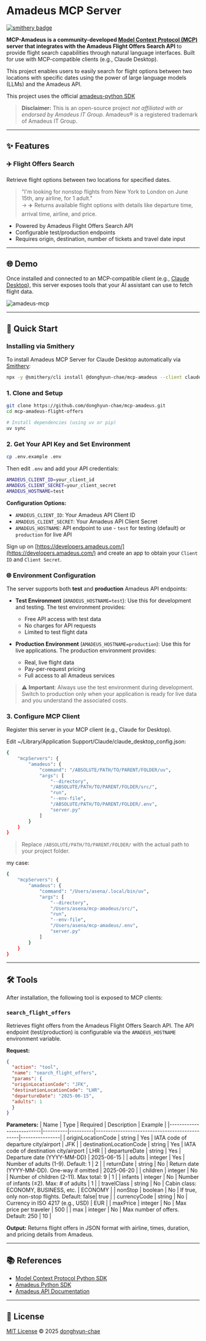 # Amadeus MCP Server

[![smithery badge](https://smithery.ai/badge/@donghyun-chae/mcp-amadeus)](https://smithery.ai/server/@donghyun-chae/mcp-amadeus)

**MCP-Amadeus is a community-developed [Model Context Protocol (MCP)](https://github.com/modelcontextprotocol) server that integrates with the Amadeus Flight Offers Search API** to provide flight search capabilities through natural language interfaces. Built for use with MCP-compatible clients (e.g., Claude Desktop).

This project enables users to easily search for flight options between two locations with specific dates using the power of large language models (LLMs) and the Amadeus API.

This project uses the official [amadeus-python SDK](https://github.com/amadeus4dev/amadeus-python)

> **Disclaimer:** This is an open-source project *not affiliated with or endorsed by Amadeus IT Group.* Amadeus® is a registered trademark of Amadeus IT Group.

---

## ✨ Features

### ✈️ Flight Offers Search
Retrieve flight options between two locations for specified dates.

> "I'm looking for nonstop flights from New York to London on June 15th, any airline, for 1 adult."  
> → ✈️ Returns available flight options with details like departure time, arrival time, airline, and price.

- Powered by Amadeus Flight Offers Search API
- Configurable test/production endpoints
- Requires origin, destination, number of tickets and travel date input

---

## 🌐 Demo

Once installed and connected to an MCP-compatible client (e.g., [Claude Desktop](https://claude.ai/download)), this server exposes tools that your AI assistant can use to fetch flight data.

![amadeus-mcp](https://github.com/user-attachments/assets/7cbf9dd0-aa9f-4554-8891-70a394d657a5)

---

## 🚀 Quick Start

### Installing via Smithery

To install Amadeus MCP Server for Claude Desktop automatically via [Smithery](https://smithery.ai/server/@donghyun-chae/mcp-amadeus):

```bash
npx -y @smithery/cli install @donghyun-chae/mcp-amadeus --client claude
```

### 1. Clone and Setup

``` bash
git clone https://github.com/donghyun-chae/mcp-amadeus.git
cd mcp-amadeus-flight-offers

# Install dependencies (using uv or pip)
uv sync
```

### 2. Get Your API Key and Set Environment

``` bash
cp .env.example .env
```
Then edit `.env` and add your API credentials:

``` bash
AMADEUS_CLIENT_ID=your_client_id
AMADEUS_CLIENT_SECRET=your_client_secret
AMADEUS_HOSTNAME=test
```

**Configuration Options:**
- `AMADEUS_CLIENT_ID`: Your Amadeus API Client ID
- `AMADEUS_CLIENT_SECRET`: Your Amadeus API Client Secret  
- `AMADEUS_HOSTNAME`: API endpoint to use - `test` for testing (default) or `production` for live API

Sign up on [https://developers.amadeus.com/](https://developers.amadeus.com/) and create an app to obtain your `Client ID` and `Client Secret`.

### 🌐 Environment Configuration

The server supports both **test** and **production** Amadeus API endpoints:

- **Test Environment** (`AMADEUS_HOSTNAME=test`): Use this for development and testing. The test environment provides:
  - Free API access with test data
  - No charges for API requests
  - Limited to test flight data

- **Production Environment** (`AMADEUS_HOSTNAME=production`): Use this for live applications. The production environment provides:
  - Real, live flight data
  - Pay-per-request pricing
  - Full access to all Amadeus services

> ⚠️ **Important**: Always use the test environment during development. Switch to production only when your application is ready for live data and you understand the associated costs.

### 3. Configure MCP Client

Register this server in your MCP client (e.g., Claude for Desktop).

Edit ~/Library/Application Support/Claude/claude_desktop_config.json:

``` bash
{
    "mcpServers": {
        "amadeus": {
            "command": "/ABSOLUTE/PATH/TO/PARENT/FOLDER/uv",
            "args": [
                "--directory",
                "/ABSOLUTE/PATH/TO/PARENT/FOLDER/src/",
                "run",
                "--env-file",
                "/ABSOLUTE/PATH/TO/PARENT/FOLDER/.env",
                "server.py"
            ]
        }
    }
}
```

> Replace `/ABSOLUTE/PATH/TO/PARENT/FOLDER/` with the actual path to your project folder.

my case:

``` bash
{
    "mcpServers": {
        "amadeus": {
            "command": "/Users/asena/.local/bin/uv",
            "args": [
                "--directory",
                "/Users/asena/mcp-amadeus/src/",
                "run",
                "--env-file",
                "/Users/asena/mcp-amadeus/.env",
                "server.py"
            ]
        }
    }
}

```

---

## 🛠️ Tools

After installation, the following tool is exposed to MCP clients:

### `search_flight_offers`

Retrieves flight offers from the Amadeus Flight Offers Search API. The API endpoint (test/production) is configurable via the `AMADEUS_HOSTNAME` environment variable.

**Request:**

``` json
{
  "action": "tool",
  "name": "search_flight_offers",
  "params": {
  "originLocationCode": "JFK",
  "destinationLocationCode": "LHR", 
  "departureDate": "2025-06-15",
  "adults": 1
  }
}
```


**Parameters:**
| Name                     | Type     | Required | Description                                   | Example        |
|--------------------------|----------|----------|-----------------------------------------------|----------------|
| originLocationCode       | string   | Yes      | IATA code of departure city/airport           | JFK            |
| destinationLocationCode  | string   | Yes      | IATA code of destination city/airport         | LHR            |
| departureDate           | string   | Yes      | Departure date (YYYY-MM-DD)                   | 2025-06-15     |
| adults                  | integer  | Yes      | Number of adults (1-9). Default: 1            | 2              |
| returnDate              | string   | No       | Return date (YYYY-MM-DD). One-way if omitted  | 2025-06-20     |
| children                | integer  | No       | Number of children (2-11). Max total: 9       | 1              |
| infants                 | integer  | No       | Number of infants (≤2). Max: # of adults      | 1              |
| travelClass             | string   | No       | Cabin class: ECONOMY, BUSINESS, etc.          | ECONOMY        |
| nonStop                 | boolean  | No       | If true, only non-stop flights. Default: false| true           |
| currencyCode            | string   | No       | Currency in ISO 4217 (e.g., USD)              | EUR            |
| maxPrice                | integer  | No       | Max price per traveler                        | 500            |
| max                     | integer  | No       | Max number of offers. Default: 250            | 10             |

**Output:**
Returns flight offers in JSON format with airline, times, duration, and pricing details from Amadeus.


---

## 📚 References

- [Model Context Protocol Python SDK](https://github.com/modelcontextprotocol/python-sdk)
- [Amadeus Python SDK](https://github.com/amadeus4dev/amadeus-python)
- [Amadeus API Documentation](https://developers.amadeus.com/)

---

## 📝 License

[MIT License](LICENSE) © 2025 [donghyun-chae](https://github.com/donghyun-chae)
